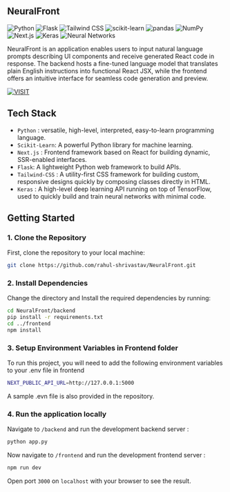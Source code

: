 ## NeuralFront

![Python](https://img.shields.io/badge/Python-3.9-blue?style=flat&logo=python) 
![Flask](https://img.shields.io/badge/Flask-2.0.1-black?style=flat&logo=flask) 
![Tailwind CSS](https://img.shields.io/badge/Tailwind%20CSS-3.2.0-38B2AC?style=flat&logo=tailwindcss) 
![scikit-learn](https://img.shields.io/badge/scikit--learn-0.24.2-orange?style=flat&logo=scikitlearn)
![pandas](https://img.shields.io/badge/pandas-1.3.3-blue?style=flat&logo=pandas)
![NumPy](https://img.shields.io/badge/NumPy-1.21.2-013243?style=flat&logo=numpy)
![Next.js](https://img.shields.io/badge/Next.js-13.0.0-black?style=flat&logo=nextdotjs)
![Keras](https://img.shields.io/badge/Keras-2.6.0-D00000?style=flat&logo=keras)
![Neural Networks](https://img.shields.io/badge/Neural%20Networks-Deep%20Learning-blue?style=flat&logo=tensorflow)

NeuralFront is an application enables users to input natural language prompts describing UI components and receive generated React code in response. The backend hosts a fine-tuned language model that translates plain English instructions into functional React JSX, while the frontend offers an intuitive interface for seamless code generation and preview. 

[![VISIT](https://img.shields.io/badge/-VISIT-blue?style=for-the-badge)](https://nlp-project-ten.vercel.app/)

## Tech Stack
- ` Python ` : versatile, high-level, interpreted, easy-to-learn programming language.
- ` Scikit-Learn `: A powerful Python library for machine learning.
- ` Next.js ` : Frontend framework based on React for building dynamic, SSR-enabled interfaces.
- ` Flask `: A lightweight Python web framework to build APIs.
- `Tailwind-CSS` : A utility-first CSS framework for building custom, responsive designs quickly by composing classes directly in HTML.
- `Keras` : A high-level deep learning API running on top of TensorFlow, used to quickly build and train neural networks with minimal code.

## Getting Started

### 1. Clone the Repository
First, clone the repository to your local machine:


```bash
git clone https://github.com/rahul-shrivastav/NeuralFront.git
```
### 2. Install Dependencies
Change the directory and Install the required dependencies by running:

```bash
cd NeuralFront/backend
pip install -r requirements.txt
cd ../frontend
npm install
```

### 3. Setup Environment Variables in Frontend folder

To run this project, you will need to add the following environment variables to your .env file in frontend
```bash
NEXT_PUBLIC_API_URL=http://127.0.0.1:5000
```
A sample .evn file is also provided in the repository.


### 4. Run the application locally

Navigate to `/backend` and run the development backend server :

```bash
python app.py
```
Now navigate to `/frontend` and run the development frontend server :
```bash
npm run dev
```
Open port `3000` on `localhost` with your browser to see the result. 





